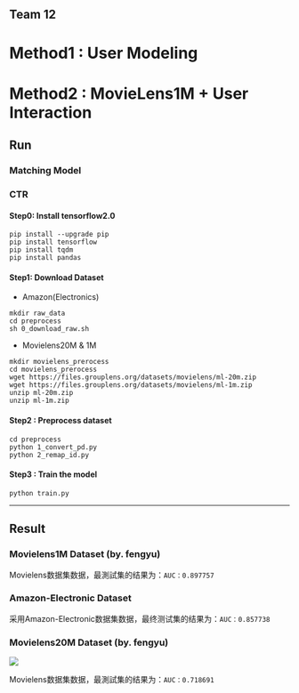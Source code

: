 ## Team 12 

# Method1 : User Modeling


# Method2 : MovieLens1M + User Interaction

## Run


### Matching Model


### CTR
#### Step0: Install tensorflow2.0
```
pip install --upgrade pip
pip install tensorflow
pip install tqdm
pip install pandas
```
#### Step1: Download Dataset

*   Amazon(Electronics)
```
mkdir raw_data
cd preprocess
sh 0_download_raw.sh
```

*   Movielens20M & 1M
```
mkdir movielens_prerocess
cd movielens_prerocess
wget https://files.grouplens.org/datasets/movielens/ml-20m.zip
wget https://files.grouplens.org/datasets/movielens/ml-1m.zip
unzip ml-20m.zip
unzip ml-1m.zip
```

#### Step2 : Preprocess dataset
```
cd preprocess
python 1_convert_pd.py
python 2_remap_id.py
```

#### Step3 : Train the model
```
python train.py
```

---

## Result
### Movielens1M Dataset (by. fengyu)
Movielens数据集数据，最測試集的结果为：`AUC：0.897757`


### Amazon-Electronic Dataset
采用Amazon-Electronic数据集数据，最终测试集的结果为：`AUC：0.857738`

### Movielens20M Dataset (by. fengyu)
![](https://i.imgur.com/kRrSGDF.png)

Movielens数据集数据，最測試集的结果为：`AUC：0.718691`
